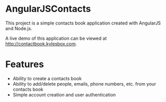# AngularJSContacts

This project is a simple contacts book application created with AngularJS and Node.js.

A live demo of this application can be viewed at http://contactbook.kylesbox.com.

# Features
- Ability to create a contacts book
- Ability to add/delete people, emails, phone numbers, etc. from your contacts book
- Simple account creation and user authentication
